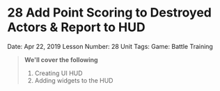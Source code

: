 #  28 Add Point Scoring to Destroyed Actors & Report to HUD

Date: Apr 22, 2019
Lesson Number: 28
Unit Tags: Game:  Battle Training

> **We'll cover the following**
>
> 1. Creating UI HUD
> 2. Adding widgets to the HUD
>
